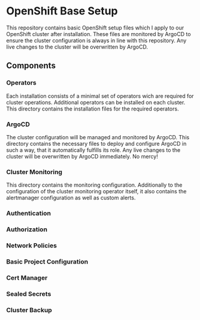 # OpenShift Base Setup

This repository contains basic OpenShift setup files which I apply to our OpenShift cluster after installation.
These files are monitored by ArgoCD to ensure the cluster configuration is always in line with this repository. Any live changes to the cluster will be overwritten 
by ArgoCD.

## Components

### Operators
Each installation consists of a minimal set of operators wich are required for cluster operations. Additional operators can be installed on each cluster. This directory contains the installation files for the required operators.

### ArgoCD
The cluster configuration will be managed and monitored by ArgoCD. This directory contains the necessary files to deploy and configure ArgoCD in such a way, that it automatically fulfills its role.
Any live changes to the cluster will be overwritten by ArgoCD immediately. No mercy!

### Cluster Monitoring
This directory contains the monitoring configuration. Additionally to the configuration of the cluster monitoring operator itself, it also contains the alertmanager configuration as well as custom alerts.

### Authentication


### Authorization


### Network Policies


### Basic Project Configuration


### Cert Manager


### Sealed Secrets


### Cluster Backup

